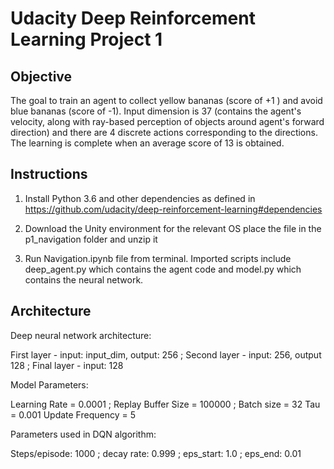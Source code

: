 # Udacity Deep Reinforcement Learning Project 1


## Objective

The goal to train an agent to collect yellow bananas (score of +1 ) and avoid blue bananas (score of -1). Input dimension is 37 (contains the agent's velocity, along with ray-based perception of objects around agent's forward direction) and there are 4 discrete actions corresponding to the directions. The learning is complete when an average score of 13 is obtained.

## Instructions

1) Install Python 3.6 and other dependencies as defined in https://github.com/udacity/deep-reinforcement-learning#dependencies
  
2) Download the Unity environment for the relevant OS place the file in the p1_navigation folder and unzip it

3) Run Navigation.ipynb file from terminal. Imported scripts include deep_agent.py which contains the agent code and model.py which contains the neural network.

## Architecture

Deep neural network architecture:

First layer - input: input_dim, output: 256 ; Second layer - input: 256, output 128 ; Final layer - input: 128

Model Parameters:

Learning Rate = 0.0001 ; Replay Buffer Size = 100000 ; Batch size = 32 
Tau = 0.001 
Update Frequency = 5    

Parameters used in DQN algorithm:

Steps/episode: 1000 ; decay rate: 0.999 ; eps_start: 1.0 ; eps_end: 0.01




